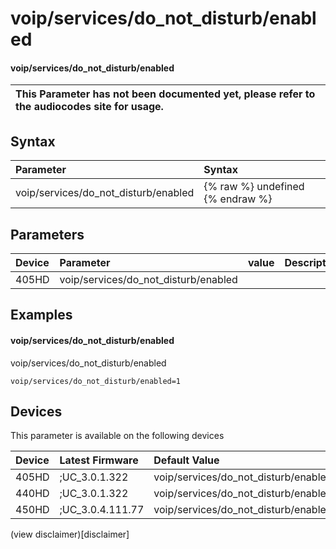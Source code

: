 ﻿---
description: voip/services/do_not_disturb/enabled
search:
    keywords: ['voip','services','do_not_disturb','enabled']
---

# voip/services/do_not_disturb/enabled

#### voip/services/do_not_disturb/enabled


| This Parameter has not been documented yet, please refer to the audiocodes site for usage.  |
| :--- |

## Syntax
| Parameter | Syntax |
| :--- | :--- |
|voip/services/do_not_disturb/enabled | {% raw %} undefined {% endraw %} |

## Parameters
|Device|Parameter|value|Description|
|:---|:---|:---|:---|
| 405HD | voip/services/do_not_disturb/enabled |  |  |

## Examples
#### voip/services/do_not_disturb/enabled

voip/services/do_not_disturb/enabled

```
voip/services/do_not_disturb/enabled=1
```

## Devices
This parameter is available on the following devices

| Device | Latest Firmware | Default Value |
|:---|:---|:---|
| 405HD | ;UC_3.0.1.322 | voip/services/do_not_disturb/enabled=1 
| 440HD | ;UC_3.0.1.322 | voip/services/do_not_disturb/enabled=1 
| 450HD | ;UC_3.0.4.111.77 | voip/services/do_not_disturb/enabled=1 

(view disclaimer)[disclaimer]
